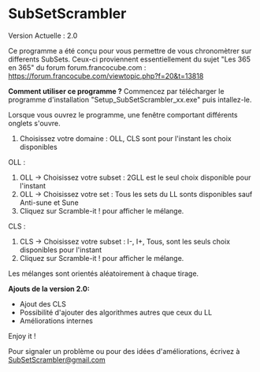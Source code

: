 # SubSetScrambler

Version Actuelle : 2.0

Ce programme a été conçu pour vous permettre de vous chronomètrer sur differents SubSets.
Ceux-ci proviennent essentiellement du sujet "Les 365 en 365" du forum forum.francocube.com : https://forum.francocube.com/viewtopic.php?f=20&t=13818


<strong>Comment utiliser ce programme ?</strong>
Commencez par télécharger le programme d'installation "Setup_SubSetScrambler_xx.exe" puis intallez-le.

Lorsque vous ouvrez le programme, une fenêtre comportant différents onglets s'ouvre.
1) Choisissez votre domaine : OLL, CLS sont pour l'instant les choix disponibles

OLL :
1) OLL -> Choisissez votre subset : 2GLL est le seul choix disponible pour l'instant
2) OLL -> Choisissez votre set : Tous les sets du LL sonts disponibles sauf Anti-sune et Sune
3) Cliquez sur Scramble-it ! pour afficher le mélange.

CLS :
1) CLS ->  Choisissez votre subset : I-, I+, Tous, sont les seuls choix disponibles pour l'instant
2) Cliquez sur Scramble-it ! pour afficher le mélange.

Les mélanges sont orientés aléatoirement à chaque tirage.



<strong>Ajouts de la version 2.0:</strong>
- Ajout des CLS
- Possibilité d'ajouter des algorithmes autres que ceux du LL
- Améliorations internes

Enjoy it !


Pour signaler un problème ou pour des idées d'améliorations, écrivez à SubSetScrambler@gmail.com
